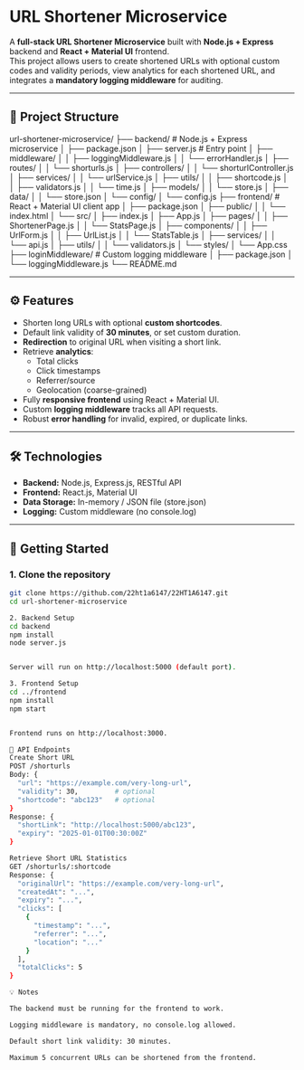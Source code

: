 # URL Shortener Microservice

A **full-stack URL Shortener Microservice** built with **Node.js + Express** backend and **React + Material UI** frontend.  
This project allows users to create shortened URLs with optional custom codes and validity periods, view analytics for each shortened URL, and integrates a **mandatory logging middleware** for auditing.

---

## 📁 Project Structure

url-shortener-microservice/
├── backend/ # Node.js + Express microservice
│ ├── package.json
│ ├── server.js # Entry point
│ ├── middleware/
│ │ ├── loggingMiddleware.js
│ │ └── errorHandler.js
│ ├── routes/
│ │ └── shorturls.js
│ ├── controllers/
│ │ └── shorturlController.js
│ ├── services/
│ │ └── urlService.js
│ ├── utils/
│ │ ├── shortcode.js
│ │ ├── validators.js
│ │ └── time.js
│ ├── models/
│ │ └── store.js
│ ├── data/
│ │ └── store.json
│ └── config/
│ └── config.js
├── frontend/ # React + Material UI client app
│ ├── package.json
│ ├── public/
│ │ └── index.html
│ └── src/
│ ├── index.js
│ ├── App.js
│ ├── pages/
│ │ ├── ShortenerPage.js
│ │ └── StatsPage.js
│ ├── components/
│ │ ├── UrlForm.js
│ │ ├── UrlList.js
│ │ └── StatsTable.js
│ ├── services/
│ │ └── api.js
│ ├── utils/
│ │ └── validators.js
│ └── styles/
│ └── App.css
├── loginMiddleware/ # Custom logging middleware
│ ├── package.json
│ └── loggingMiddleware.js
└── README.md


---

## ⚙️ Features

- Shorten long URLs with optional **custom shortcodes**.
- Default link validity of **30 minutes**, or set custom duration.
- **Redirection** to original URL when visiting a short link.
- Retrieve **analytics**:
  - Total clicks
  - Click timestamps
  - Referrer/source
  - Geolocation (coarse-grained)
- Fully **responsive frontend** using React + Material UI.
- Custom **logging middleware** tracks all API requests.
- Robust **error handling** for invalid, expired, or duplicate links.

---

## 🛠 Technologies

- **Backend:** Node.js, Express.js, RESTful API
- **Frontend:** React.js, Material UI
- **Data Storage:** In-memory / JSON file (store.json)
- **Logging:** Custom middleware (no console.log)

---

## 🚀 Getting Started

### 1. Clone the repository
```bash
git clone https://github.com/22ht1a6147/22HT1A6147.git
cd url-shortener-microservice

2. Backend Setup
cd backend
npm install
node server.js


Server will run on http://localhost:5000 (default port).

3. Frontend Setup
cd ../frontend
npm install
npm start


Frontend runs on http://localhost:3000.

📝 API Endpoints
Create Short URL
POST /shorturls
Body: {
  "url": "https://example.com/very-long-url",
  "validity": 30,         # optional
  "shortcode": "abc123"   # optional
}
Response: {
  "shortLink": "http://localhost:5000/abc123",
  "expiry": "2025-01-01T00:30:00Z"
}

Retrieve Short URL Statistics
GET /shorturls/:shortcode
Response: {
  "originalUrl": "https://example.com/very-long-url",
  "createdAt": "...",
  "expiry": "...",
  "clicks": [
    {
      "timestamp": "...",
      "referrer": "...",
      "location": "..."
    }
  ],
  "totalClicks": 5
}

💡 Notes

The backend must be running for the frontend to work.

Logging middleware is mandatory, no console.log allowed.

Default short link validity: 30 minutes.

Maximum 5 concurrent URLs can be shortened from the frontend.

